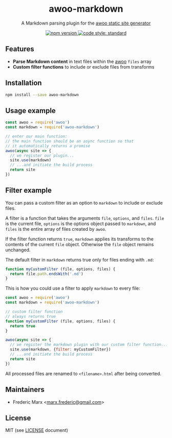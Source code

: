 <div align="center">
<h1>
  awoo-markdown
</h1>

<p>
  A Markdown parsing plugin for the <a href="https://github.com/awoojs/awoo">awoo static site generator</a>
</p>

<p>
  <!-- npm version -->
  <a href="https://npmjs.org/package/awoo-markdown">
    <img src="https://img.shields.io/npm/v/awoo-markdown.svg?style=flat-square"
      alt="npm version" />
  </a>
  <!-- code style -->
  <a href="https://github.com/feross/standard"><img src="https://img.shields.io/badge/code%20style-standard-blue.svg?style=flat-square"
  alt="code style: standard"></a>
</p>
</div>

## Features

- **Parse Markdown content** in text files within the [awoo](https://github.com/awoojs/awoo) `files` array
- **Custom filter functions** to include or exclude files from transforms

## Installation

```sh
npm install --save awoo-markdown
```

## Usage example

```js
const awoo = require('awoo')
const markdown = require('awoo-markdown')

// enter our main function:
// the main function should be an async function so that
// it automatically returns a promise
awoo(async site => {
  // we register our plugin...
  site.use(markdown)
  // ...and initiate the build process
  return site
})
```

## Filter example

You can pass a custom filter as an option to `markdown` to include or exclude files.

A filter is a function that takes the arguments `file`, `options`, and `files`. `file` is the current file, `options` is the options object passed to `markdown`, and `files` is the entire array of files created by `awoo`.

If the filter function returns `true`, `markdown` applies its transforms to the contents of the current `file` object. Otherwise the `file` object remains unchanged.

The default filter in `markdown` returns true only for files ending with `.md`:

```js
function myCustomFilter (file, options, files) {
  return file.path.endsWith('.md')
}
```

This is how you could use a filter to apply `markdown` to every file:

```js
const awoo = require('awoo')
const markdown = require('awoo-markdown')

// custom filter function
// always returns true
function myCustomFilter (file, options, files) {
  return true
}

awoo(async site => {
  // we register the markdown plugin with our custom filter function...
  site.use(markdown, {filter: myCustomFilter})
  // ...and initiate the build process
  return site
})
```

All processed files are renamed to `<filename>.html` after being converted.

## Maintainers

- Frederic Marx <[marx.frederic@gmail.com](mailto:marx.frederic@gmail.com)>

## License

MIT (see [LICENSE](LICENSE) document)
